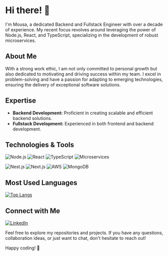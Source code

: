 # Hi there! 👋

I'm Mousa, a dedicated Backend and Fullstack Engineer with over a decade of experience. My recent focus revolves around leveraging the power of Node.js, React, and TypeScript, specializing in the development of robust microservices.

## About Me

With a strong work ethic, I am not only committed to personal growth but also dedicated to motivating and driving success within my team. I excel in problem-solving and have a passion for adapting to emerging technologies, ensuring the delivery of exceptional software solutions.

## Expertise

- **Backend Development:** Proficient in creating scalable and efficient backend solutions.
- **Fullstack Development:** Experienced in both frontend and backend development.

## Technologies & Tools
![Node.js](https://img.shields.io/badge/Node.js-%2343853D.svg?&style=for-the-badge&logo=node.js&logoColor=white)
![React](https://img.shields.io/badge/React-%2320232a.svg?&style=for-the-badge&logo=react&logoColor=%2361DAFB)
![TypeScript](https://img.shields.io/badge/TypeScript-%23232F3E.svg?&style=for-the-badge&logo=typescript&logoColor=%3178C6)
![Microservices](https://img.shields.io/badge/Microservices-%23161820.svg?&style=for-the-badge)

![Nest.js](https://img.shields.io/badge/Nest.js-%23E0234E.svg?&style=for-the-badge&logo=nestjs&logoColor=white)
![Next.js](https://img.shields.io/badge/Next.js-%2320232a.svg?&style=for-the-badge&logo=next.js&logoColor=%2361DAFB)
![AWS](https://img.shields.io/badge/AWS-%23232F3E.svg?&style=for-the-badge&logo=amazon-aws&logoColor=%EC912D)
![MongoDB](https://img.shields.io/badge/MongoDB-%2343853D.svg?&style=for-the-badge&logo=mongodb&logoColor=white)


## Most Used Languages

[![Top Langs](https://github-readme-stats.vercel.app/api/top-langs/?username=feelgood1987&layout=compact)](https://github.com/feelgood1987/github-readme-stats)

## Connect with Me

[![LinkedIn](https://img.shields.io/badge/LinkedIn-%230077B5.svg?&style=for-the-badge&logo=linkedin&logoColor=white)](https://www.linkedin.com/in/mousa-khodaei/)

Feel free to explore my repositories and projects. If you have any questions, collaboration ideas, or just want to chat, don't hesitate to reach out!


Happy coding! 🚀
